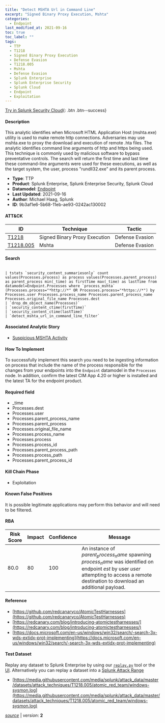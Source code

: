 ```yaml
---
title: "Detect MSHTA Url in Command Line"
excerpt: "Signed Binary Proxy Execution, Mshta"
categories:
  - Endpoint
last_modified_at: 2021-09-16
toc: true
toc_label: ""
tags:
  - TTP
  - T1218
  - Signed Binary Proxy Execution
  - Defense Evasion
  - T1218.005
  - Mshta
  - Defense Evasion
  - Splunk Enterprise
  - Splunk Enterprise Security
  - Splunk Cloud
  - Endpoint
  - Exploitation
---
```




[Try in Splunk Security Cloud](https://www.splunk.com/en_us/cyber-security.html){: .btn .btn--success}

#### Description

This analytic identifies when Microsoft HTML Application Host (mshta.exe) utility is used to make remote http connections. Adversaries may use mshta.exe to proxy the download and execution of remote .hta files. The analytic identifies command line arguments of http and https being used. This technique is commonly used by malicious software to bypass preventative controls. The search will return the first time and last time these command-line arguments were used for these executions, as well as the target system, the user, process &#34;rundll32.exe&#34; and its parent process.

- **Type**: TTP
- **Product**: Splunk Enterprise, Splunk Enterprise Security, Splunk Cloud
- **Datamodel**: [Endpoint](https://docs.splunk.com/Documentation/CIM/latest/User/Endpoint)
- **Last Updated**: 2021-09-16
- **Author**: Michael Haag, Splunk
- **ID**: 9b3af1e6-5b68-11eb-ae93-0242ac130002


#### ATT&CK

| ID          | Technique   | Tactic         |
| ----------- | ----------- | -------------- |
| [T1218](https://attack.mitre.org/techniques/T1218/) | Signed Binary Proxy Execution | Defense Evasion |
| [T1218.005](https://attack.mitre.org/techniques/T1218/005/) | Mshta | Defense Evasion |


#### Search

```

| tstats `security_content_summariesonly` count values(Processes.process) as process values(Processes.parent_process) as parent_process min(_time) as firstTime max(_time) as lastTime from datamodel=Endpoint.Processes where `process_mshta` (Processes.process="*http://*" OR Processes.process="*https://*") by Processes.user Processes.process_name Processes.parent_process_name Processes.original_file_name Processes.dest  
| `drop_dm_object_name(Processes)` 
| `security_content_ctime(firstTime)`
| `security_content_ctime(lastTime)` 
| `detect_mshta_url_in_command_line_filter`
```

#### Associated Analytic Story
* [Suspicious MSHTA Activity](/stories/suspicious_mshta_activity)


#### How To Implement
To successfully implement this search you need to be ingesting information on process that include the name of the process responsible for the changes from your endpoints into the `Endpoint` datamodel in the `Processes` node. In addition, confirm the latest CIM App 4.20 or higher is installed and the latest TA for the endpoint product.

#### Required field
* _time
* Processes.dest
* Processes.user
* Processes.parent_process_name
* Processes.parent_process
* Processes.original_file_name
* Processes.process_name
* Processes.process
* Processes.process_id
* Processes.parent_process_path
* Processes.process_path
* Processes.parent_process_id


#### Kill Chain Phase
* Exploitation


#### Known False Positives
It is possible legitimate applications may perform this behavior and will need to be filtered.



#### RBA

| Risk Score  | Impact      | Confidence   | Message      |
| ----------- | ----------- |--------------|--------------|
| 80.0 | 80 | 100 | An instance of $parent_process_name$ spawning $process_name$ was identified on endpoint $est$ by user $user$ attempting to access a remote destination to download an additional payload. |



#### Reference

* [https://github.com/redcanaryco/AtomicTestHarnesses](https://github.com/redcanaryco/AtomicTestHarnesses)
* [https://redcanary.com/blog/introducing-atomictestharnesses/](https://redcanary.com/blog/introducing-atomictestharnesses/)
* [https://docs.microsoft.com/en-us/windows/win32/search/-search-3x-wds-extidx-prot-implementing](https://docs.microsoft.com/en-us/windows/win32/search/-search-3x-wds-extidx-prot-implementing)



#### Test Dataset
Replay any dataset to Splunk Enterprise by using our [`replay.py`](https://github.com/splunk/attack_data#using-replaypy) tool or the [UI](https://github.com/splunk/attack_data#using-ui).
Alternatively you can replay a dataset into a [Splunk Attack Range](https://github.com/splunk/attack_range#replay-dumps-into-attack-range-splunk-server)

* [https://media.githubusercontent.com/media/splunk/attack_data/master/datasets/attack_techniques/T1218.005/atomic_red_team/windows-sysmon.log](https://media.githubusercontent.com/media/splunk/attack_data/master/datasets/attack_techniques/T1218.005/atomic_red_team/windows-sysmon.log)



[*source*](https://github.com/splunk/security_content/tree/develop/detections/endpoint/detect_mshta_url_in_command_line.yml) \| *version*: **2**